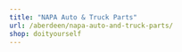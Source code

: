```yaml
---
title: "NAPA Auto & Truck Parts"
url: /aberdeen/napa-auto-and-truck-parts/
shop: doityourself
---
```

